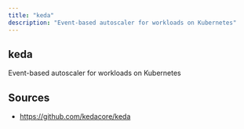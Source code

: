 ```yaml
---
title: "keda"
description: "Event-based autoscaler for workloads on Kubernetes"
---
```


## keda

Event-based autoscaler for workloads on Kubernetes

## Sources

- https://github.com/kedacore/keda
